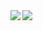 <div>
<a href="https://github-readme-stats.vercel.app/apiusername=a8081&count_private=true&show_icons=true&include_all_commits=true&theme=dark">
  <img align="left" src="https://github-readme-stats.vercel.app/api?username=amg98&count_private=true&show_icons=true&include_all_commits=true&theme=dark" />
</a>
<a href="https://github-readme-stats.vercel.app/api/top-langs/?username=a8081&hide=html,d&layout=compact&theme=dark">
  <img align="left" src="https://github-readme-stats.vercel.app/api/top-langs/?username=amg98&hide=html,d&layout=compact&theme=dark" />
</a>
</div>
